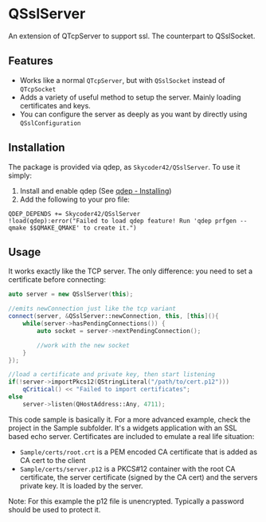 # QSslServer
An extension of QTcpServer to support ssl. The counterpart to QSslSocket.

## Features
- Works like a normal `QTcpServer`, but with `QSslSocket` instead of `QTcpSocket`
- Adds a variety of useful method to setup the server. Mainly loading certificates and keys.
- You can configure the server as deeply as you want by directly using `QSslConfiguration`

## Installation
The package is provided via qdep, as `Skycoder42/QSslServer`. To use it simply:

1. Install and enable qdep (See [qdep - Installing](https://github.com/Skycoder42/qdep#installation))
2. Add the following to your pro file:
```qmake
QDEP_DEPENDS += Skycoder42/QSslServer
!load(qdep):error("Failed to load qdep feature! Run 'qdep prfgen --qmake $$QMAKE_QMAKE' to create it.")
```

## Usage
It works exactly like the TCP server. The only difference: you need to set a certificate before connecting:
```cpp
auto server = new QSslServer(this);

//emits newConnection just like the tcp variant
connect(server, &QSslServer::newConnection, this, [this](){
	while(server->hasPendingConnections()) {
		auto socket = server->nextPendingConnection();

		//work with the new socket
	}
});

//load a certificate and private key, then start listening
if(!server->importPkcs12(QStringLiteral("/path/to/cert.p12")))
	qCritical() << "Failed to import certificates";
else
	server->listen(QHostAddress::Any, 4711);
```

This code sample is basically it. For a more advanced example, check the project in the
Sample subfolder. It's a widgets application with an SSL based echo server. Certificates are included to emulate a real life situation:

- `Sample/certs/root.crt` is a PEM encoded CA certificate that is added as CA cert to the client
- `Sample/certs/server.p12` is a PKCS#12 container with the root CA certificate, the server certificate (signed by the CA cert) and the servers private key. It is loaded by the server.

Note: For this example the p12 file is unencrypted. Typically a password should be used to protect it.
